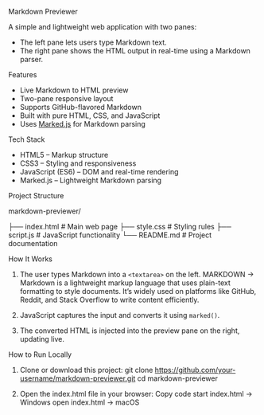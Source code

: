 Markdown Previewer

A simple and lightweight web application with two panes:  
- The left pane lets users type Markdown text.  
- The right pane shows the HTML output in real-time using a Markdown parser.

 Features

- Live Markdown to HTML preview
- Two-pane responsive layout
- Supports GitHub-flavored Markdown
- Built with pure HTML, CSS, and JavaScript
- Uses [Marked.js](https://github.com/markedjs/marked) for Markdown parsing

 Tech Stack

- HTML5 – Markup structure  
- CSS3 – Styling and responsiveness  
- JavaScript (ES6) – DOM and real-time rendering  
- Marked.js – Lightweight Markdown parsing

 Project Structure

markdown-previewer/

├── index.html # Main web page
├── style.css # Styling rules
├── script.js # JavaScript functionality
└── README.md # Project documentation

How It Works

1. The user types Markdown into a `<textarea>` on the left.
   MARKDOWN -> Markdown is a lightweight markup language that uses plain-text formatting to style documents.
It’s widely used on platforms like GitHub, Reddit, and Stack Overflow to write content efficiently.

3. JavaScript captures the input and converts it using `marked()`.
4. The converted HTML is injected into the preview pane on the right, updating live.

How to Run Locally

1. Clone or download this project:
git clone https://github.com/your-username/markdown-previewer.git
cd markdown-previewer

2. Open the index.html file in your browser:
Copy code
start index.html    -> Windows
open index.html     -> macOS
